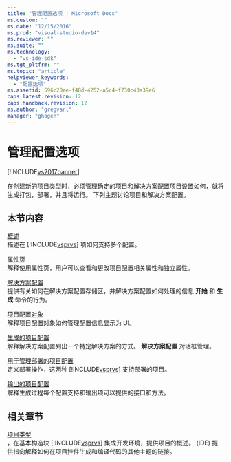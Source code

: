 ```yaml
---
title: "管理配置选项 | Microsoft Docs"
ms.custom: ""
ms.date: "12/15/2016"
ms.prod: "visual-studio-dev14"
ms.reviewer: ""
ms.suite: ""
ms.technology: 
  - "vs-ide-sdk"
ms.tgt_pltfrm: ""
ms.topic: "article"
helpviewer_keywords: 
  - "配置选项"
ms.assetid: 596c28ee-f48d-4252-a5c4-f730c43a39e6
caps.latest.revision: 12
caps.handback.revision: 12
ms.author: "gregvanl"
manager: "ghogen"
---
```

# 管理配置选项
[!INCLUDE[vs2017banner](../../code-quality/includes/vs2017banner.md)]

在创建新的项目类型时，必须管理确定的项目和解决方案配置项目设置如何，就将生成打包，部署，并且将运行。  下列主题讨论项目和解决方案配置。  
  
## 本节内容  
 [概述](../../extensibility/internals/configuration-options-overview.md)  
 描述在 [!INCLUDE[vsprvs](../../code-quality/includes/vsprvs_md.md)] 项如何支持多个配置。  
  
 [属性页](../../extensibility/internals/property-pages.md)  
 解释使用属性页，用户可以查看和更改项目配置相关属性和独立属性。  
  
 [解决方案配置](../../extensibility/internals/solution-configuration.md)  
 提供有关如何在解决方案配置存储区，并解决方案配置如何处理的信息 **开始** 和 **生成** 命令的行为。  
  
 [项目配置对象](../../extensibility/internals/project-configuration-object.md)  
 解释项目配置对象如何管理配置信息显示为 UI。  
  
 [生成的项目配置](../../extensibility/internals/project-configuration-for-building.md)  
 解释解决方案配置列出一个特定解决方案的方式。 **解决方案配置** 对话框管理。  
  
 [用于管理部署的项目配置](../../extensibility/internals/project-configuration-for-managing-deployment.md)  
 定义部署操作，这两种 [!INCLUDE[vsprvs](../../code-quality/includes/vsprvs_md.md)] 支持部署的项目。  
  
 [输出的项目配置](../../extensibility/internals/project-configuration-for-output.md)  
 解释生成过程每个配置支持和输出项可以提供的接口和方法。  
  
## 相关章节  
 [项目类型](../../extensibility/internals/project-types.md)  
 ，在基本构造块 [!INCLUDE[vsprvs](../../code-quality/includes/vsprvs_md.md)] 集成开发环境，提供项目的概述。 \(IDE\)  提供指向解释如何在项目控件生成和编译代码的其他主题的链接。